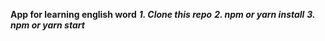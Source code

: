 **App for learning english word**
***1. Clone this repo***
***2. npm or yarn install***
***3. npm or yarn start***